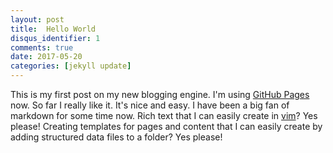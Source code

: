 ```yaml
---
layout: post
title:  Hello World
disqus_identifier: 1
comments: true
date: 2017-05-20
categories: [jekyll update]
---
```


This is my first post on my new blogging engine. I'm using [GitHub
Pages](https://pages.github.com/) now.  So far I really like it.  It's nice and
easy.  I have been a big fan of markdown for some time now.  Rich text that I
can easily create in [vim](http://www.vim.org/)?  Yes please!  Creating
templates for pages and content that I can easily create by adding structured
data files to a folder?  Yes please!
